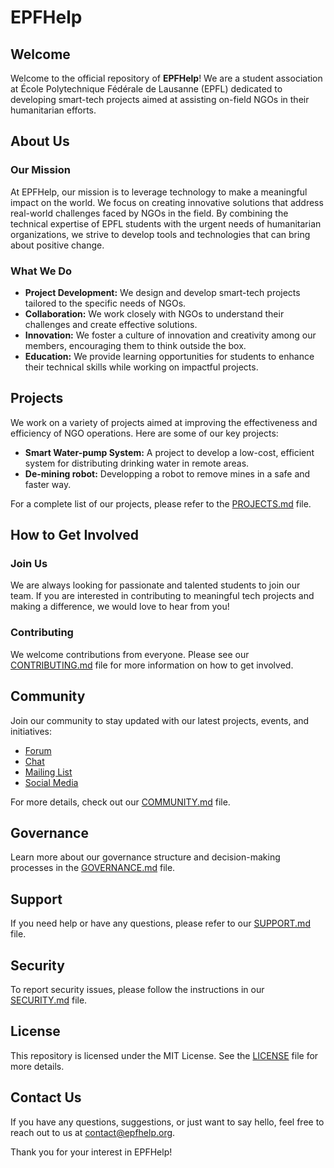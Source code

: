 # EPFHelp

## Welcome

Welcome to the official repository of **EPFHelp**! We are a student association at École Polytechnique Fédérale de Lausanne (EPFL) dedicated to developing smart-tech projects aimed at assisting on-field NGOs in their humanitarian efforts.

## About Us

### Our Mission

At EPFHelp, our mission is to leverage technology to make a meaningful impact on the world. We focus on creating innovative solutions that address real-world challenges faced by NGOs in the field. By combining the technical expertise of EPFL students with the urgent needs of humanitarian organizations, we strive to develop tools and technologies that can bring about positive change.

### What We Do

- **Project Development:** We design and develop smart-tech projects tailored to the specific needs of NGOs.
- **Collaboration:** We work closely with NGOs to understand their challenges and create effective solutions.
- **Innovation:** We foster a culture of innovation and creativity among our members, encouraging them to think outside the box.
- **Education:** We provide learning opportunities for students to enhance their technical skills while working on impactful projects.

## Projects

We work on a variety of projects aimed at improving the effectiveness and efficiency of NGO operations. Here are some of our key projects:

- **Smart Water-pump System:** A project to develop a low-cost, efficient system for distributing drinking water in remote areas.
- **De-mining robot:** Developping a robot to remove mines in a safe and faster way.
<!--
- **Smart Water Monitoring System:** A project to develop a low-cost, efficient system for monitoring water quality in remote areas.
- **Healthcare Data Management:** A tool to help NGOs manage and analyze health data to improve patient outcomes.
- **Renewable Energy Solutions:** Developing sustainable energy solutions to power NGO operations in off-grid locations.
-->
For a complete list of our projects, please refer to the [PROJECTS.md](PROJECTS.md) file.

## How to Get Involved

### Join Us

We are always looking for passionate and talented students to join our team. If you are interested in contributing to meaningful tech projects and making a difference, we would love to hear from you!

### Contributing

We welcome contributions from everyone. Please see our [CONTRIBUTING.md](CONTRIBUTING.md) file for more information on how to get involved.

## Community

Join our community to stay updated with our latest projects, events, and initiatives:

- [Forum](link)
- [Chat](link)
- [Mailing List](link)
- [Social Media](link)

For more details, check out our [COMMUNITY.md](COMMUNITY.md) file.

## Governance

Learn more about our governance structure and decision-making processes in the [GOVERNANCE.md](GOVERNANCE.md) file.

## Support

If you need help or have any questions, please refer to our [SUPPORT.md](SUPPORT.md) file.

## Security

To report security issues, please follow the instructions in our [SECURITY.md](SECURITY.md) file.

## License

This repository is licensed under the MIT License. See the [LICENSE](LICENSE) file for more details.

## Contact Us

If you have any questions, suggestions, or just want to say hello, feel free to reach out to us at [contact@epfhelp.org](mailtoℹ️@epfhelp.ch).

Thank you for your interest in EPFHelp!
